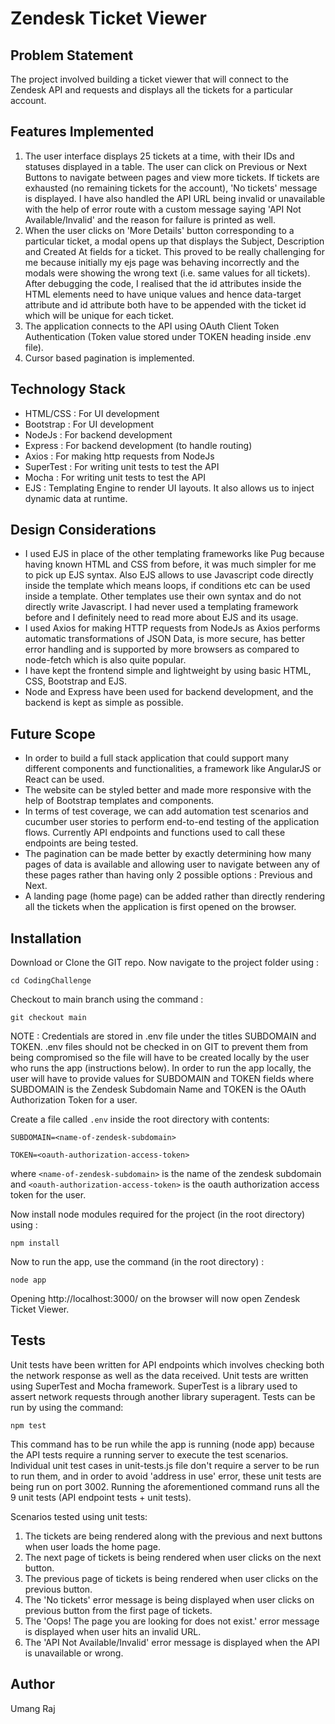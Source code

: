 # Zendesk Ticket Viewer

## Problem Statement
The project involved building a ticket viewer that will connect to the Zendesk API and requests and displays all the tickets for a particular account.

## Features Implemented
1. The user interface displays 25 tickets at a time, with their IDs and statuses displayed in a table. The user can click on Previous or Next Buttons to navigate between pages and view more tickets. If tickets are exhausted (no remaining tickets for the account), 'No tickets' message is displayed. I have also handled the API URL being invalid or unavailable with the help of error route with a custom message saying 'API Not Available/Invalid' and the reason for failure is printed as well.
2. When the user clicks on 'More Details' button corresponding to a particular ticket, a modal opens up that displays the Subject, Description and Created At fields for a ticket. This proved to be really challenging for me because initially my ejs page was behaving incorrectly and the modals were showing the wrong text (i.e. same values for all tickets). After debugging the code, I realised that the id attributes inside the HTML elements need to have unique values and hence data-target attribute and id attribute both have to be appended with the ticket id which will be unique for each ticket.
3. The application connects to the API using OAuth Client Token Authentication (Token value stored under TOKEN heading inside .env file).
4. Cursor based pagination is implemented.

## Technology Stack
* HTML/CSS : For UI development
* Bootstrap : For UI development
* NodeJs : For backend development
* Express : For backend development (to handle routing) 
* Axios : For making http requests from NodeJs
* SuperTest : For writing unit tests to test the API
* Mocha : For writing unit tests to test the API
* EJS : Templating Engine to render UI layouts. It also allows us to inject dynamic data at runtime.

## Design Considerations
* I used EJS in place of the other templating frameworks like Pug because having known HTML and CSS from before, it was much simpler for me to pick up EJS syntax. 
Also EJS allows to use Javascript code directly inside the template which means loops, if conditions etc can be used inside a template. Other templates use their own syntax and do not directly write Javascript. I had never used a templating framework before and I definitely need to read more about EJS and its usage.
* I used Axios for making HTTP requests from NodeJs as Axios performs automatic transformations of JSON Data, is more secure, has better error handling and is supported by more browsers as compared to node-fetch which is also quite popular.
* I have kept the frontend simple and lightweight by using basic HTML, CSS, Bootstrap and EJS.
* Node and Express have been used for backend development, and the backend is kept as simple as possible.

## Future Scope
* In order to build a full stack application that could support many different components and functionalities, a framework like AngularJS or React can be used.
* The website can be styled better and made more responsive with the help of Bootstrap templates and components.
* In terms of test coverage, we can add automation test scenarios and cucumber user stories to perform end-to-end testing of the application flows. Currently API endpoints and functions used to call these endpoints are being tested.
* The pagination can be made better by exactly determining how many pages of data is available and allowing user to navigate between any of these pages rather than having only 2 possible options : Previous and Next.
* A landing page (home page) can be added rather than directly rendering all the tickets when the application is first opened on the browser.

## Installation
Download or Clone the GIT repo. Now navigate to the project folder using :

`cd CodingChallenge`

Checkout to main branch using the command :

`git checkout main`

NOTE : Credentials are stored in .env file under the titles SUBDOMAIN and TOKEN. .env files should not be checked in on GIT to prevent them from being compromised so the file will have to be created locally by the user who runs the app (instructions below). In order to run the app locally, the user will have to provide values for SUBDOMAIN and TOKEN fields where SUBDOMAIN is the Zendesk Subdomain Name and TOKEN is the OAuth Authorization Token for a user.

Create a file called `.env` inside the root directory with contents:

`SUBDOMAIN=<name-of-zendesk-subdomain>`


`TOKEN=<oauth-authorization-access-token>`

 
where `<name-of-zendesk-subdomain>` is the name of the zendesk subdomain and `<oauth-authorization-access-token>` is the oauth authorization access token for the user.

Now install node modules required for the project (in the root directory) using :

`npm install`

Now to run the app, use the command (in the root directory) :

`node app`

Opening http://localhost:3000/ on the browser will now open Zendesk Ticket Viewer.


## Tests
Unit tests have been written for API endpoints which involves checking both the network response as well as the data received. Unit tests are written using SuperTest and Mocha framework. SuperTest is a library used to assert network requests through another library superagent. Tests can be run by using the command:

`npm test` 

This command has to be run while the app is running (node app) because the API tests require a running server to execute the test scenarios. Individual unit test cases in unit-tests.js file don't require a server to be run to run them, and in order to avoid 'address in use' error, these unit tests are being run on port 3002.
Running the aforementioned command runs all the 9 unit tests (API endpoint tests + unit tests).

Scenarios tested using unit tests:
1. The tickets are being rendered along with the previous and next buttons when user loads the home page.
2. The next page of tickets is being rendered when user clicks on the next button.
3. The previous page of tickets is being rendered when user clicks on the previous button.
4. The 'No tickets' error message is being displayed when user clicks on previous button from the first page of tickets.
5. The 'Oops! The page you are looking for does not exist.' error message is displayed when user hits an invalid URL.
6. The 'API Not Available/Invalid' error message is displayed when the API is unavailable or wrong.

## Author
Umang Raj

